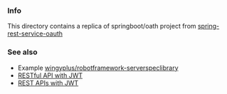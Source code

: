 ### Info


This directory contains a replica of springboot/oath project from
[spring-rest-service-oauth](https://github.com/royclarkson/spring-rest-service-oauth)


### See also

  * Example [wingyplus/robotframework-serverspeclibrary](https://github.com/wingyplus/robotframework-serverspeclibrary)
  * [RESTful API with JWT](https://auth0.com/blog/implementing-jwt-authentication-on-spring-boot/)
  * [REST APIs with JWT](https://medium.com/@hantsy/protect-rest-apis-with-spring-security-and-jwt-5fbc90305cc5)
